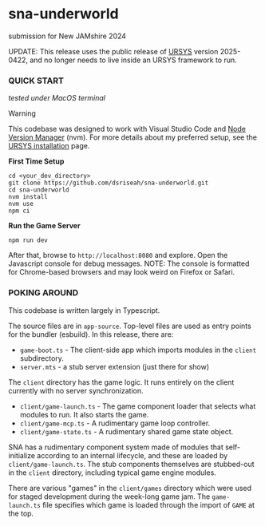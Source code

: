 # sna-underworld
submission for New JAMshire 2024

UPDATE: This release uses the public release of [URSYS](https://github.com/dsriseah/ursys/) version 2025-0422, and no longer needs to live inside an URSYS framework to run.

### QUICK START

_tested under MacOS terminal_

> [!WARNING]
> This codebase was designed to work with Visual Studio Code and [Node Version Manager](https://github.com/nvm-sh/nvm) (nvm). For more details about my preferred setup, see the [URSYS installation](https://github.com/dsriseah/ursys/wiki/Installation) page. 

**First Time Setup**
```
cd <your_dev_directory>
git clone https://github.com/dsriseah/sna-underworld.git
cd sna-underworld
nvm install
nvm use
npm ci
```

**Run the Game Server**
```
npm run dev
```
After that, browse to `http://localhost:8080` and explore. Open the Javascript console for debug messages. NOTE: The console is formatted for Chrome-based browsers and may look weird on Firefox or Safari.

### POKING AROUND

This codebase is written largely in Typescript.

The source files are in `app-source`. Top-level files are used as entry points for the bundler (esbuild). In this release, there are:
- `game-boot.ts` - The client-side app which imports modules in the `client` subdirectory. 
- `server.mts` - a stub server extension (just there for show)

The `client` directory has the game logic. It runs entirely on the client currently with no server synchronization.
- `client/game-launch.ts` - The game component loader that selects what modules to run. It also starts the game.
- `client/game-mcp.ts` - A rudimentary game loop controller.
- `client/game-state.ts` - A rudimentary shared game state object.

SNA has a rudimentary component system made of modules that self-initialize according to an internal lifecycle, and these are loaded by `client/game-launch.ts`. The stub components themselves are stubbed-out in the `client` directory, including typical game engine modules.

There are various "games" in the `client/games` directory which were used for staged development during the week-long game jam. The `game-launch.ts` file specifies which game is loaded through the import of `GAME` at the top.
